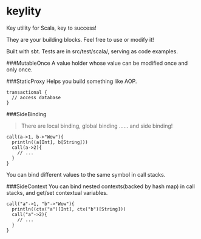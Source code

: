 keylity
=======
Key utility for Scala, key to success!

They are your building blocks. Feel free to use or modify it!

Built with sbt. Tests are in src/test/scala/, serving as code examples.

###MutableOnce
A value holder whose value can be modified once and only once.

###StaticProxy
Helps you build something like AOP.
```
transactional {
  // access database
}
```

###SideBinding
> There are local binding, global binding ...... and side binding!

```
call(a->1, b->"Wow"){
  println((a[Int], b[String]))
  call(a->2){
    // ...
  }
}
```

You can bind different values to the same symbol in call stacks.

###SideContext
You can bind nested contexts(backed by hash map) in call stacks, and get/set contextual variables.
```
call("a"->1, "b"->"Wow"){
  println((ctx("a")[Int], ctx("b")[String]))
  call("a"->2){
    // ...
  }
}
```

